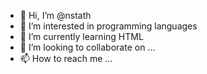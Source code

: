 - 👋 Hi, I’m @nstath
- 👀 I’m interested in programming languages
- 🌱 I’m currently learning HTML
- 💞️ I’m looking to collaborate on ...
- 📫 How to reach me ...

<!---
nstath/nstath is a ✨ special ✨ repository because its `README.md` (this file) appears on your GitHub profile.
You can click the Preview link to take a look at your changes.
--->
